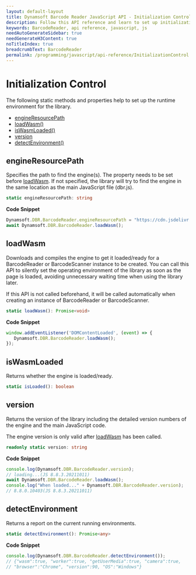 ```yaml
---
layout: default-layout
title: Dynamsoft Barcode Reader JavaScript API - Initialization Control
description: Follow this API reference and learn to set up initialization control functionality in Dynamsoft Barcode Reader SDK for JavaScript.
keywords: BarcodeReader, api reference, javascript, js
needAutoGenerateSidebar: true
needGenerateH3Content: true
noTitleIndex: true
breadcrumbText: BarcodeReader
permalink: /programming/javascript/api-reference/InitializationControl.html
---
```


# Initialization Control

The following static methods and properties help to set up the runtime environment for the library.

* [engineResourcePath](#engineresourcepath)
* [loadWasm()](#loadwasm)
* [isWasmLoaded()](#iswasmloaded)
* [version](#version)
* [detectEnvironment()](#detectenvironment)

## engineResourcePath

Specifies the path to find the engine(s). The property needs to be set before [loadWasm](#loadwasm). If not specified, the library will try to find the engine in the same location as the main JavaScript file (dbr.js).

```typescript
static engineResourcePath: string
```

**Code Snippet**

```js
Dynamsoft.DBR.BarcodeReader.engineResourcePath = "https://cdn.jsdelivr.net/npm/dynamsoft-javascript-barcode@9.0.2/dist/";
await Dynamsoft.DBR.BarcodeReader.loadWasm();
```

## loadWasm

Downloads and compiles the engine to get it loaded/ready for a BarcodeReader or BarcodeScanner instance to be created. You can call this API to silently set the operating environment of the library as soon as the page is loaded, avoiding unnecessary waiting time when using the library later.

If this API is not called beforehand, it will be called automatically when creating an instance of BarcodeReader or BarcodeScanner.

```typescript
static loadWasm(): Promise<void>
```

**Code Snippet**

```js
window.addEventListener('DOMContentLoaded', (event) => {
   Dynamsoft.DBR.BarcodeReader.loadWasm();
});
```

## isWasmLoaded

Returns whether the engine is loaded/ready.

```typescript
static isLoaded(): boolean
```

## version

Returns the version of the library including the detailed version numbers of the engine and the main JavaScript code.

The engine version is only valid after [loadWasm](#loadwasm) has been called.

```typescript
readonly static version: string
```

**Code Snippet**

```js
console.log(Dynamsoft.DBR.BarcodeReader.version);
// loading...(JS 8.8.3.20211011)
await Dynamsoft.DBR.BarcodeReader.loadWasm();
console.log("When loaded..." + Dynamsoft.DBR.BarcodeReader.version);
// 8.8.0.10403(JS 8.8.3.20211011)
```

## detectEnvironment

Returns a report on the current running environments.

```typescript
static detectEnvironment(): Promise<any>
```

**Code Snippet**

```js
console.log(Dynamsoft.DBR.BarcodeReader.detectEnvironment());
// {"wasm":true, "worker":true, "getUserMedia":true, "camera":true, 
// "browser":"Chrome", "version":90, "OS":"Windows"}
```
